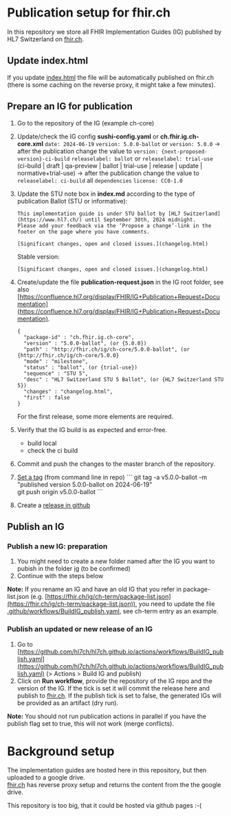 # Publication setup for fhir.ch
In this repository we store all FHIR Implementation Guides (IG) published by HL7 Switzerland on [fhir.ch](https://fhir.ch).

## Update index.html
If you update [index.html](https://github.com/hl7ch/hl7ch.github.io/blob/main/index.html) the file will be automatically published on fhir.ch (there is some caching on the reverse proxy, it might take a few minutes).

## Prepare an IG for publication
1. Go to the repository of the IG (example ch-core)
2. Update/check the IG config **sushi-config.yaml** or **ch.fhir.ig.ch-core.xml**
   `date: 2024-06-19`
   `version: 5.0.0-ballot` or `version: 5.0.0` 
      -> after the publication change the value to `version: {next-proposed-version}-ci-build`
   `releaselabel: ballot` or `releaselabel: trial-use` (ci-build | draft | qa-preview | ballot | trial-use | release | update | normative+trial-use)
      -> after the publication change the value to `releaselabel: ci-build`
   all `dependencies`
   `license: CC0-1.0`
3. Update the STU note box in **index.md** according to the type of publication
   Ballot (STU or informative):
   ```
   This implementation guide is under STU ballot by [HL7 Switzerland](https://www.hl7.ch/) until September 30th, 2024 midnight.   
   Please add your feedback via the ‘Propose a change’-link in the footer on the page where you have comments.

   [Significant changes, open and closed issues.](changelog.html)
   ```

   Stable version:
   ```
   [Significant changes, open and closed issues.](changelog.html)
   ```
4. Create/update the file **publication-request.json** in the IG root folder, see also [https://confluence.hl7.org/display/FHIR/IG+Publication+Request+Documentation](https://confluence.hl7.org/display/FHIR/IG+Publication+Request+Documentation).
   ```
   {
     "package-id" : "ch.fhir.ig.ch-core",
     "version" : "5.0.0-ballot", (or {5.0.0})
     "path" : "http://fhir.ch/ig/ch-core/5.0.0-ballot", (or {http://fhir.ch/ig/ch-core/5.0.0}
     "mode" : "milestone",
     "status" : "ballot", (or {trial-use})
     "sequence" : "STU 5",
     "desc" : "HL7 Switzerland STU 5 Ballot", (or {HL7 Switzerland STU 5})
     "changes" : "changelog.html",
     "first" : false
   }
   ```
   For the first release, some more elements are required.
5. Verify that the IG build is as expected and error-free.
   - build local
   - check the ci build
6. Commit and push the changes to the master branch of the repository.
7. [Set a tag](https://git-scm.com/book/en/v2/Git-Basics-Tagging) (from command line in repo)
   ´´´
   git tag -a v5.0.0-ballot -m "published version 5.0.0-ballot on 2024-06-19"   
   git push origin v5.0.0-ballot
   ´´´
8. Create a [release in github](https://docs.github.com/en/repositories/releasing-projects-on-github/managing-releases-in-a-repository#creating-a-release)
   
## Publish an IG

### Publish a new IG: preparation
1. You might need to create a new folder named after the IG you want to pubish in the folder [ig](https://github.com/hl7ch/hl7ch.github.io/tree/main/ig) (to be confirmed)
2. Continue with the steps below

**Note:** If you rename an IG and have an old IG that you refer in package-list.json (e.g. [https://fhir.ch/ig/ch-term/package-list.json](https://fhir.ch/ig/ch-term/package-list.json)), you need to update the file [.github/workflows/BuildIG_publish.yaml](https://github.com/hl7ch/hl7ch.github.io/.github/workflows/BuildIG_publish.yaml), see ch-term entry as an example. 
 
### Publish an updated or new release of an IG 
1. Go to [https://github.com/hl7ch/hl7ch.github.io/actions/workflows/BuildIG_publish.yaml](https://github.com/hl7ch/hl7ch.github.io/actions/workflows/BuildIG_publish.yaml) (> Actions > Build IG and publish)
2. Click on **Run workflow**, provide the repository of the IG repo and the version of the IG. If the tick is set it will commit the release here and publish to [fhir.ch](https://fhir.ch). If the publish tick is set to false, the generated IGs will be provided as an artifact (dry run).  

**Note:** You should not run publication actions in parallel if you have the publish flag set to true, this will not work (merge conflicts).

# Background setup
The implementation guides are hosted here in this repository, but then uploaded to a google drive.   
[fhir.ch](https://fhir.ch) has reverse proxy setup and returns the content from the the google drive.

This repository is too big, that it could be hosted via github pages :-(
